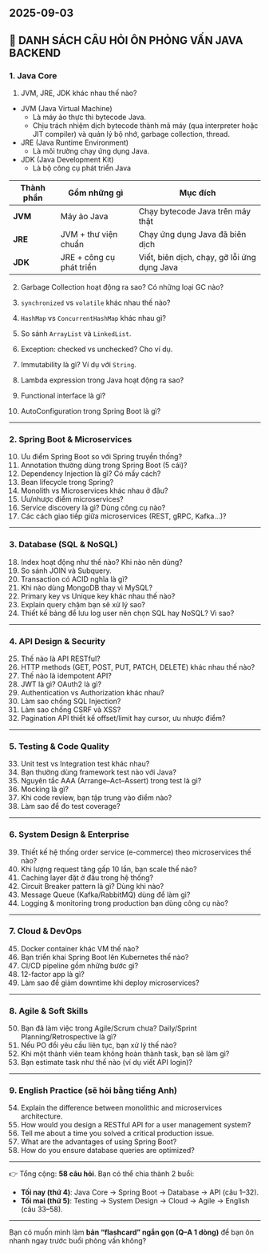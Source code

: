 ## 2025-09-03

## 📌 DANH SÁCH CÂU HỎI ÔN PHỎNG VẤN JAVA BACKEND

### 1. Java Core

1. JVM, JRE, JDK khác nhau thế nào?

- JVM (Java Virtual Machine)
  - Là máy ảo thực thi bytecode Java.
  - Chịu trách nhiệm dịch bytecode thành mã máy (qua interpreter hoặc JIT compiler) và quản lý bộ nhớ, garbage collection, thread.
- JRE (Java Runtime Environment)
  - Là môi trường chạy ứng dụng Java.
- JDK (Java Development Kit)
  - Là bộ công cụ phát triển Java

| Thành phần | Gồm những gì             | Mục đích                                    |
| ---------- | ------------------------ | ------------------------------------------- |
| **JVM**    | Máy ảo Java              | Chạy bytecode Java trên máy thật            |
| **JRE**    | JVM + thư viện chuẩn     | Chạy ứng dụng Java đã biên dịch             |
| **JDK**    | JRE + công cụ phát triển | Viết, biên dịch, chạy, gỡ lỗi ứng dụng Java |

2. Garbage Collection hoạt động ra sao? Có những loại GC nào?

3. `synchronized` vs `volatile` khác nhau thế nào?
4. `HashMap` vs `ConcurrentHashMap` khác nhau gì?
5. So sánh `ArrayList` và `LinkedList`.
6. Exception: checked vs unchecked? Cho ví dụ.
7. Immutability là gì? Ví dụ với `String`.
8. Lambda expression trong Java hoạt động ra sao?
9. Functional interface là gì?
10. AutoConfiguration trong Spring Boot là gì?

---

### 2. Spring Boot & Microservices

10. Ưu điểm Spring Boot so với Spring truyền thống?
11. Annotation thường dùng trong Spring Boot (5 cái)?
12. Dependency Injection là gì? Có mấy cách?
13. Bean lifecycle trong Spring?
14. Monolith vs Microservices khác nhau ở đâu?
15. Ưu/nhược điểm microservices?
16. Service discovery là gì? Dùng công cụ nào?
17. Các cách giao tiếp giữa microservices (REST, gRPC, Kafka…)?

---

### 3. Database (SQL & NoSQL)

18. Index hoạt động như thế nào? Khi nào nên dùng?
19. So sánh JOIN và Subquery.
20. Transaction có ACID nghĩa là gì?
21. Khi nào dùng MongoDB thay vì MySQL?
22. Primary key vs Unique key khác nhau thế nào?
23. Explain query chậm bạn sẽ xử lý sao?
24. Thiết kế bảng để lưu log user nên chọn SQL hay NoSQL? Vì sao?

---

### 4. API Design & Security

25. Thế nào là API RESTful?
26. HTTP methods (GET, POST, PUT, PATCH, DELETE) khác nhau thế nào?
27. Thế nào là idempotent API?
28. JWT là gì? OAuth2 là gì?
29. Authentication vs Authorization khác nhau?
30. Làm sao chống SQL Injection?
31. Làm sao chống CSRF và XSS?
32. Pagination API thiết kế offset/limit hay cursor, ưu nhược điểm?

---

### 5. Testing & Code Quality

33. Unit test vs Integration test khác nhau?
34. Bạn thường dùng framework test nào với Java?
35. Nguyên tắc AAA (Arrange–Act–Assert) trong test là gì?
36. Mocking là gì?
37. Khi code review, bạn tập trung vào điểm nào?
38. Làm sao để đo test coverage?

---

### 6. System Design & Enterprise

39. Thiết kế hệ thống order service (e-commerce) theo microservices thế nào?
40. Khi lượng request tăng gấp 10 lần, bạn scale thế nào?
41. Caching layer đặt ở đâu trong hệ thống?
42. Circuit Breaker pattern là gì? Dùng khi nào?
43. Message Queue (Kafka/RabbitMQ) dùng để làm gì?
44. Logging & monitoring trong production bạn dùng công cụ nào?

---

### 7. Cloud & DevOps

45. Docker container khác VM thế nào?
46. Bạn triển khai Spring Boot lên Kubernetes thế nào?
47. CI/CD pipeline gồm những bước gì?
48. 12-factor app là gì?
49. Làm sao để giảm downtime khi deploy microservices?

---

### 8. Agile & Soft Skills

50. Bạn đã làm việc trong Agile/Scrum chưa? Daily/Sprint Planning/Retrospective là gì?
51. Nếu PO đổi yêu cầu liên tục, bạn xử lý thế nào?
52. Khi một thành viên team không hoàn thành task, bạn sẽ làm gì?
53. Bạn estimate task như thế nào (ví dụ viết API login)?

---

### 9. English Practice (sẽ hỏi bằng tiếng Anh)

54. Explain the difference between monolithic and microservices architecture.
55. How would you design a RESTful API for a user management system?
56. Tell me about a time you solved a critical production issue.
57. What are the advantages of using Spring Boot?
58. How do you ensure database queries are optimized?

---

👉 Tổng cộng: **58 câu hỏi**.
Bạn có thể chia thành 2 buổi:

- **Tối nay (thứ 4)**: Java Core → Spring Boot → Database → API (câu 1–32).
- **Tối mai (thứ 5)**: Testing → System Design → Cloud → Agile → English (câu 33–58).

---

Bạn có muốn mình làm **bản “flashcard” ngắn gọn (Q–A 1 dòng)** để bạn ôn nhanh ngay trước buổi phỏng vấn không?
